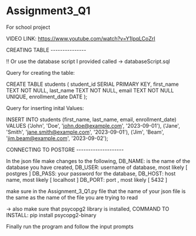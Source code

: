 # Assignment3_Q1
For school project

VIDEO LINK: https://www.youtube.com/watch?v=Y1lpqLCoZrI


CREATING TABLE ---------------

!! Or use the database script I provided called -> databaseScript.sql

Query for creating the table:

CREATE TABLE students (
    student_id SERIAL PRIMARY KEY,
    first_name TEXT NOT NULL,
    last_name TEXT NOT NULL,
    email TEXT NOT NULL UNIQUE,
    enrollment_date DATE
);

Query for inserting inital Values:

INSERT INTO students (first_name, last_name, email, enrollment_date) VALUES
('John', 'Doe', 'john.doe@example.com', '2023-09-01'),
('Jane', 'Smith', 'jane.smith@example.com', '2023-09-01'),
('Jim', 'Beam', 'jim.beam@example.com', '2023-09-02');

CONNECTING TO POSTGRE --------------------

In the json file make changes to the following,
DB_NAME: is the name of the database you have created, 
DB_USER: username of database, most likely [ postgres ]
DB_PASS: your password for the database,
DB_HOST: host name, most likely [ localhost ]
DB_PORT: port , most likely [ 5432 ]

make sure in the Assignment_3_Q1.py file that the name of your json file is the same as the name of the file you are trying to read

-> also make sure that psycopg2 library is installed, COMMAND TO INSTALL: pip install psycopg2-binary

Finally run the program and follow the input prompts 

